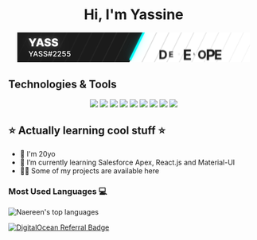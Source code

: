 
<h1 align="center">Hi, I'm Yassine</h1>

<p align="center"><img src="https://github.com/YassSSH/YassSSH/blob/master/standard.gif?raw=true"/></p>

<h2> Technologies & Tools </h2>
<div align="center">
<img src="https://img.shields.io/badge/Windows-0078D6?style=for-the-badge&logo=windows&logoColor=white"/>
<img src="https://img.shields.io/badge/Ubuntu-E95420?style=for-the-badge&logo=ubuntu&logoColor=white"/>
<img src="https://img.shields.io/badge/Tails%20-56347C?&style=for-the-badge&logo=tails&logoColor=white"/>
<img src="https://img.shields.io/badge/JavaScript-323330?style=for-the-badge&logo=javascript&logoColor=F7DF1E"/>
<img src="https://img.shields.io/badge/React-20232A?style=for-the-badge&logo=react&logoColor=61DAFB"/>
<img src="https://img.shields.io/badge/Material--UI-0081CB?style=for-the-badge&logo=material-ui&logoColor=white"/> 
<img src="https://img.shields.io/badge/HTML5-E34F26?style=for-the-badge&logo=html5&logoColor=white"/>
<img src="https://img.shields.io/badge/CSS3-1572B6?style=for-the-badge&logo=css3&logoColor=white"/>
<img src="https://img.shields.io/badge/Sass-CC6699?style=for-the-badge&logo=sass&logoColor=white"/>

</div>


## ⭐ Actually learning cool stuff ⭐

- 🔭 I'm 20yo
- 🌱 I’m currently learning Salesforce Apex, React.js and Material-UI
- 👨‍💻 Some of my projects are available here



### Most Used Languages 💻

![Naereen's top languages](https://github-readme-stats.vercel.app/api/top-langs/?username=YassSSH&theme=blue-green)




[![DigitalOcean Referral Badge](https://web-platforms.sfo2.cdn.digitaloceanspaces.com/WWW/Badge%201.svg)](https://www.digitalocean.com/?refcode=532a5667c518&utm_campaign=Referral_Invite&utm_medium=Referral_Program&utm_source=badge)
